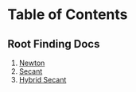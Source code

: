 # Table of Contents
## Root Finding Docs
1. [Newton](newton.md)
2. [Secant](secant.md)
3. [Hybrid Secant](hybridsecant.md)
